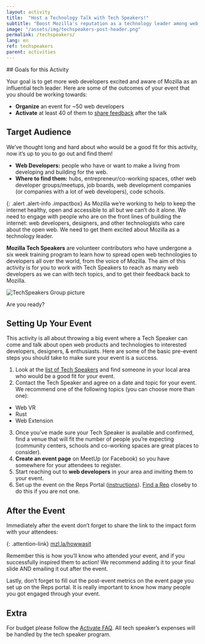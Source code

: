 ```yaml
---
layout: activity
title:  "Host a Technology Talk with Tech Speakers!"
subtitle: "Boost Mozilla's reputation as a technology leader among web developers by organizing an event and inviting a Tech Speaker."
image: "/assets/img/techspeakers-post-header.png"
permalink: /techspeakers/
lang: en
ref: techspeakers
parent: activities
---
```


<div class="col-md-3 hidden-xs pull-right" markdown="1">
## Goals for this Activity

Your goal is to get more web developers excited and aware of Mozilla as an influential tech leader. Here are some of the outcomes of your event that you should be working towards:

* **Organize** an event for ~50 web developers
* **Activate** at least 40 of them to [share feedback](http://mzl.la/howwasit) after the talk

## Target Audience

We’ve thought long and hard about who would be a good fit for this activity, now it’s up to you to go out and find them!

* **Web Developers:** people who have or want to make a living from developing and building for the web.
* **Where to find them:** hubs, entrepreneur/co-working spaces, other web developer groups/meetups, job boards, web development companies (or companies with a lot of web developers), code schools.
</div>

<div class="col-md-9" markdown="1">

{: .alert .alert-info .impactbox}
<span class="glyphicon glyphicon-ok-circle" aria-hidden="true"></span>
As Mozilla we’re working to help to keep the internet healthy, open and accessible to all but we can’t do it alone. We need to engage with people who are on the front lines of building the internet: web developers, designers, and other technologists who care about the open web. We need to get them excited about Mozilla as a technology leader.

**Mozilla Tech Speakers** are volunteer contributors who have undergone a six week training program to learn how to spread open web technologies to developers all over the world, from the voice of Mozilla. The aim of this activity is for you to work with Tech Speakers to reach as many web developers as we can with tech topics, and to get their feedback back to Mozilla.

![TechSpeakers Group picture](/assets/img/techspeakers.jpg)

Are you ready?

## Setting Up Your Event
This activity is all about throwing a big event where a Tech Speaker can come and talk about open web products and technologies to interested developers, designers, & enthusiasts. Here are some of the basic pre-event steps you should take to make sure your event is a success.

1. Look at the [list of Tech Speakers](https://wiki.mozilla.org/TechSpeakers#Mozilla_Tech_Speakers) and find someone in your local area who would be a good fit for your event.  
2. Contact the Tech Speaker and agree on a date and topic for your event. We recommend one of the following topics (you can choose more than one):
  * Web VR
  * Rust
  * Web Extension

3. Once you’ve made sure your Tech Speaker is available and confirmed, find a venue that will fit the number of people you’re expecting (community centers, schools and co-working spaces are great places to consider).
4. **Create an event page** on MeetUp (or Facebook) so you have somewhere for your attendees to register.
5. Start reaching out to **web developers** in your area and inviting them to your event.  
6. Set up the event on the Reps Portal ([instructions](https://wiki.mozilla.org/ReMo/SOPs/Event_hosting)). [Find a Rep](https://reps.mozilla.org/people/) closeby to do this if you are not one.

## After the Event
Immediately after the event don’t forget to share the link to the impact form with your attendees:

{: .attention-link}
[mzl.la/howwasit](http://mzl.la/howwasit)

Remember this is how you’ll know who attended your event, and if you successfully inspired them to action! We recommend adding it to your final slide AND emailing it out after the event.

Lastly, don’t forget to fill out the post-event metrics on the event page you set up on the Reps portal. It is really important to know how many people you got engaged through your event.

## Extra
For budget please follow the [Activate FAQ](https://activate.mozilla.community/faq/). All tech speaker’s expenses will be handled by the tech speaker program.

</div>
